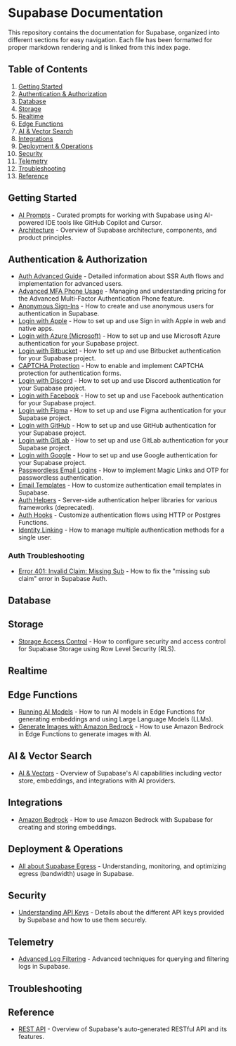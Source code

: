 # Supabase Documentation

This repository contains the documentation for Supabase, organized into different sections for easy navigation. Each file has been formatted for proper markdown rendering and is linked from this index page.

## Table of Contents

1. [Getting Started](#getting-started)
2. [Authentication & Authorization](#authentication--authorization)
3. [Database](#database)
4. [Storage](#storage)
5. [Realtime](#realtime)
6. [Edge Functions](#edge-functions)
7. [AI & Vector Search](#ai--vector-search)
8. [Integrations](#integrations)
9. [Deployment & Operations](#deployment--operations)
10. [Security](#security)
11. [Telemetry](#telemetry)
12. [Troubleshooting](#troubleshooting)
13. [Reference](#reference)

## Getting Started

- [AI Prompts](ai-prompts.md) - Curated prompts for working with Supabase using AI-powered IDE tools like GitHub Copilot and Cursor.
- [Architecture](architecture.md) - Overview of Supabase architecture, components, and product principles.

## Authentication & Authorization

- [Auth Advanced Guide](advanced-guide.md) - Detailed information about SSR Auth flows and implementation for advanced users.
- [Advanced MFA Phone Usage](advanced-mfa-phone.md) - Managing and understanding pricing for the Advanced Multi-Factor Authentication Phone feature.
- [Anonymous Sign-Ins](auth-anonymous.md) - How to create and use anonymous users for authentication in Supabase.
- [Login with Apple](auth-apple.md) - How to set up and use Sign in with Apple in web and native apps.
- [Login with Azure (Microsoft)](auth-azure.md) - How to set up and use Microsoft Azure authentication for your Supabase project.
- [Login with Bitbucket](auth-bitbucket.md) - How to set up and use Bitbucket authentication for your Supabase project.
- [CAPTCHA Protection](auth-captcha.md) - How to enable and implement CAPTCHA protection for authentication forms.
- [Login with Discord](auth-discord.md) - How to set up and use Discord authentication for your Supabase project.
- [Login with Facebook](auth-facebook.md) - How to set up and use Facebook authentication for your Supabase project.
- [Login with Figma](auth-figma.md) - How to set up and use Figma authentication for your Supabase project.
- [Login with GitHub](auth-github.md) - How to set up and use GitHub authentication for your Supabase project.
- [Login with GitLab](auth-gitlab.md) - How to set up and use GitLab authentication for your Supabase project.
- [Login with Google](auth-google.md) - How to set up and use Google authentication for your Supabase project.
- [Passwordless Email Logins](auth-email-passwordless.md) - How to implement Magic Links and OTP for passwordless authentication.
- [Email Templates](auth-email-templates.md) - How to customize authentication email templates in Supabase.
- [Auth Helpers](auth-helpers.md) - Server-side authentication helper libraries for various frameworks (deprecated).
- [Auth Hooks](auth-hooks.md) - Customize authentication flows using HTTP or Postgres Functions.
- [Identity Linking](auth-identity-linking.md) - How to manage multiple authentication methods for a single user.

### Auth Troubleshooting
- [Error 401: Invalid Claim: Missing Sub](auth-error-401-invalid-claim-missing-sub--AFwMR.md) - How to fix the "missing sub claim" error in Supabase Auth.

## Database

## Storage

- [Storage Access Control](access-control.md) - How to configure security and access control for Supabase Storage using Row Level Security (RLS).

## Realtime

## Edge Functions

- [Running AI Models](ai-models.md) - How to run AI models in Edge Functions for generating embeddings and using Large Language Models (LLMs).
- [Generate Images with Amazon Bedrock](amazon-bedrock-image-generator.md) - How to use Amazon Bedrock in Edge Functions to generate images with AI.

## AI & Vector Search

- [AI & Vectors](ai.md) - Overview of Supabase's AI capabilities including vector store, embeddings, and integrations with AI providers.

## Integrations

- [Amazon Bedrock](amazon-bedrock.md) - How to use Amazon Bedrock with Supabase for creating and storing embeddings.

## Deployment & Operations

- [All about Supabase Egress](all-about-supabase-egress-a_Sg_e.md) - Understanding, monitoring, and optimizing egress (bandwidth) usage in Supabase.

## Security

- [Understanding API Keys](api-keys.md) - Details about the different API keys provided by Supabase and how to use them securely.

## Telemetry

- [Advanced Log Filtering](advanced-log-filtering.md) - Advanced techniques for querying and filtering logs in Supabase.

## Troubleshooting

## Reference

- [REST API](api.md) - Overview of Supabase's auto-generated RESTful API and its features.

